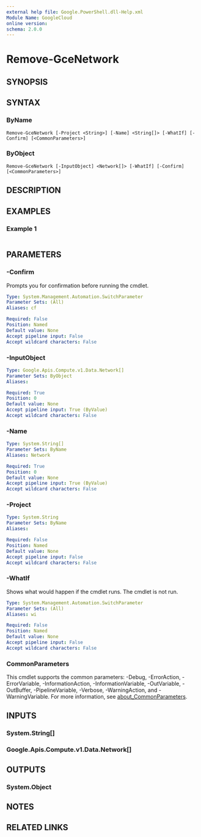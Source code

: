 ```yaml
---
external help file: Google.PowerShell.dll-Help.xml
Module Name: GoogleCloud
online version:
schema: 2.0.0
---
```


# Remove-GceNetwork

## SYNOPSIS


## SYNTAX

### ByName
```
Remove-GceNetwork [-Project <String>] [-Name] <String[]> [-WhatIf] [-Confirm] [<CommonParameters>]
```

### ByObject
```
Remove-GceNetwork [-InputObject] <Network[]> [-WhatIf] [-Confirm] [<CommonParameters>]
```

## DESCRIPTION


## EXAMPLES

### Example 1
```powershell

```



## PARAMETERS

### -Confirm
Prompts you for confirmation before running the cmdlet.

```yaml
Type: System.Management.Automation.SwitchParameter
Parameter Sets: (All)
Aliases: cf

Required: False
Position: Named
Default value: None
Accept pipeline input: False
Accept wildcard characters: False
```

### -InputObject


```yaml
Type: Google.Apis.Compute.v1.Data.Network[]
Parameter Sets: ByObject
Aliases:

Required: True
Position: 0
Default value: None
Accept pipeline input: True (ByValue)
Accept wildcard characters: False
```

### -Name


```yaml
Type: System.String[]
Parameter Sets: ByName
Aliases: Network

Required: True
Position: 0
Default value: None
Accept pipeline input: True (ByValue)
Accept wildcard characters: False
```

### -Project


```yaml
Type: System.String
Parameter Sets: ByName
Aliases:

Required: False
Position: Named
Default value: None
Accept pipeline input: False
Accept wildcard characters: False
```

### -WhatIf
Shows what would happen if the cmdlet runs.
The cmdlet is not run.

```yaml
Type: System.Management.Automation.SwitchParameter
Parameter Sets: (All)
Aliases: wi

Required: False
Position: Named
Default value: None
Accept pipeline input: False
Accept wildcard characters: False
```

### CommonParameters
This cmdlet supports the common parameters: -Debug, -ErrorAction, -ErrorVariable, -InformationAction, -InformationVariable, -OutVariable, -OutBuffer, -PipelineVariable, -Verbose, -WarningAction, and -WarningVariable. For more information, see [about_CommonParameters](http://go.microsoft.com/fwlink/?LinkID=113216).

## INPUTS

### System.String[]

### Google.Apis.Compute.v1.Data.Network[]

## OUTPUTS

### System.Object
## NOTES

## RELATED LINKS
